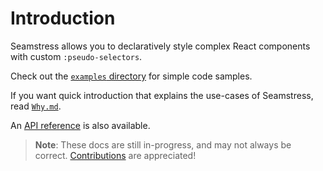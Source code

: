 # Introduction

Seamstress allows you to declaratively style complex React components with custom `:pseudo-selectors`.

Check out the [`examples` directory](https://github.com/namuol/react-seamstress/tree/master/examples) for simple code samples.

If you want quick introduction that explains the use-cases of Seamstress, read [`Why.md`](/Why.md).

An [API reference](/api/README.md) is also available.

> **Note**:
> These docs are still in-progress, and may not always be correct. [Contributions](https://github.com/namuol/react-seamstress/pulls) are appreciated!